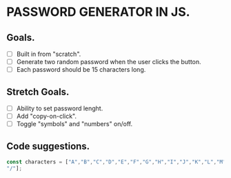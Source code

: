 # PASSWORD GENERATOR IN JS.

## Goals.

- [ ] Built in from "scratch".
- [ ] Generate two random password when the user clicks the button.
- [ ] Each password should be 15 characters long.

## Stretch Goals.

- [ ] Ability to set password lenght.
- [ ] Add "copy-on-click".
- [ ] Toggle "symbols" and "numbers" on/off.

## Code suggestions.

```js
const characters = ["A","B","C","D","E","F","G","H","I","J","K","L","M","N","O","P","Q","R","S","T","U","V","W","X","Y","Z","a","b","c","d","e","f","g","h","i","j","k","l","m","n","o","p","q","r","s","t","u","v","w","x","y","z", "0", "1", "2", "3", "4", "5", "6", "7", "8", "9","~","`","!","@","#","$","%","^","&","*","(",")","_","-","+","=","{","[","}","]",",","|",":",";","<",">",".","?",
"/"];
```
